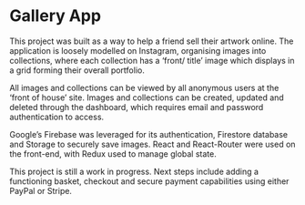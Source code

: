 # Gallery App

This project was built as a way to help a friend sell their artwork online. The application is loosely modelled on Instagram, organising images into collections, where each collection has a ‘front/ title’ image which displays in a grid forming their overall portfolio.

All images and collections can be viewed by all anonymous users at the ‘front of house’ site. Images and collections can be created, updated and deleted through the dashboard, which requires email and password authentication to access.

Google’s Firebase was leveraged for its authentication, Firestore database and Storage to securely save images. React and React-Router were used on the front-end, with Redux used to manage global state.

This project is still a work in progress. Next steps include adding a functioning basket, checkout and secure payment capabilities using either PayPal or Stripe.
